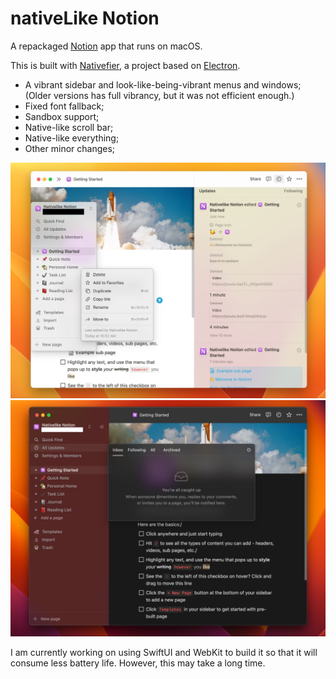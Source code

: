 # nativeLike Notion

A repackaged [Notion](https://www.notion.so/) app that runs on macOS.

This is built with [Nativefier](https://github.com/nativefier/nativefier), a project based on [Electron](https://www.electronjs.org).

- A vibrant sidebar and look-like-being-vibrant menus and windows; (Older versions has full vibrancy, but it was not efficient enough.)
- Fixed font fallback;
- Sandbox support;
- Native-like scroll bar;
- Native-like everything;
- Other minor changes;

![Light](img/Light.JPG)
![Dark](img/Dark.JPG)

I am currently working on using SwiftUI and WebKit to build it so that it will consume less battery life. However, this may take a long time.
